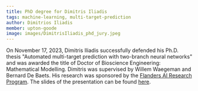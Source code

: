 ```yaml
---
title: PhD degree for Dimitris Iliadis
tags: machine-learning, multi-target-prediction
author: Dimitrios Iliadis
member: upton-goode
image: images/DimitrisIliadis_phd_jury.jpeg
---
```


On November 17, 2023, Dimitris Iliadis successfully defended his Ph.D. thesis "Automated multi-target prediction with two-branch neural networks" and was awarded the title of Doctor of Bioscience Engineering: Mathematical Modelling. Dimitris was supervised by Willem Waegeman and Bernard De Baets. His research was sponsored by the [Flanders AI Research Program](https://www.flandersairesearch.be/en). The slides of the presentation can be found <a href="https://docs.google.com/presentation/d/1jJ9Wn62S8bXw82m7lonDAekW2HcwjXzTljrKdGcvY-U/edit?usp=sharing">here</a>.
